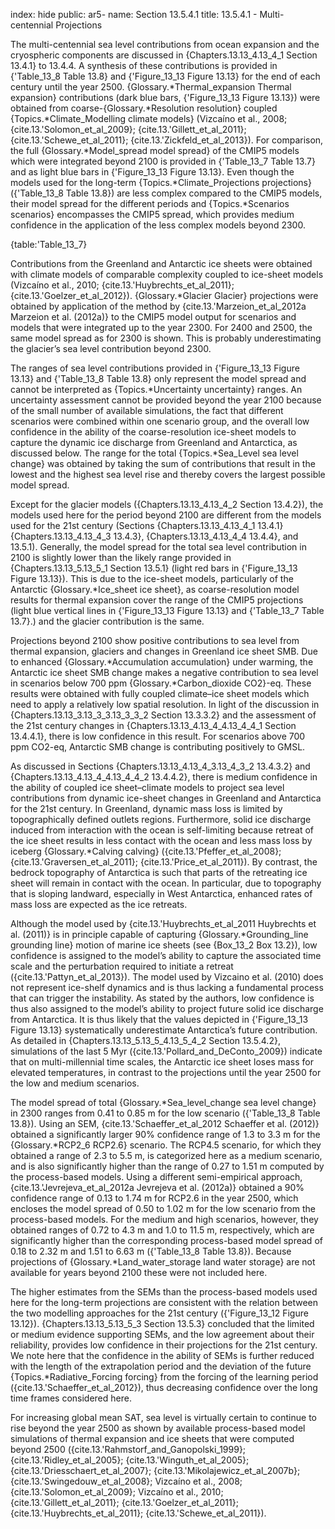 index: hide
public: ar5-
name: Section 13.5.4.1
title: 13.5.4.1 - Multi-centennial Projections

The multi-centennial sea level contributions from ocean expansion and the cryospheric components are discussed in {Chapters.13.13_4.13_4_1 Section 13.4.1} to 13.4.4. A synthesis of these contributions is provided in {'Table_13_8 Table 13.8} and {'Figure_13_13 Figure 13.13} for the end of each century until the year 2500. {Glossary.*Thermal_expansion Thermal expansion} contributions (dark blue bars, {'Figure_13_13 Figure 13.13}) were obtained from coarse-{Glossary.*Resolution resolution} coupled {Topics.*Climate_Modelling climate models} (Vizcaíno et al., 2008; {cite.13.'Solomon_et_al_2009}; {cite.13.'Gillett_et_al_2011}; {cite.13.'Schewe_et_al_2011}; {cite.13.'Zickfeld_et_al_2013}). For comparison, the full {Glossary.*Model_spread model spread} of the CMIP5 models which were integrated beyond 2100 is provided in {'Table_13_7 Table 13.7} and as light blue bars in {'Figure_13_13 Figure 13.13}. Even though the models used for the long-term {Topics.*Climate_Projections projections} ({'Table_13_8 Table 13.8}) are less complex compared to the CMIP5 models, their model spread for the different periods and {Topics.*Scenarios scenarios} encompasses the CMIP5 spread, which provides medium confidence in the application of the less complex models beyond 2300.

{table:'Table_13_7}

Contributions from the Greenland and Antarctic ice sheets were obtained with climate models of comparable complexity coupled to ice-sheet models (Vizcaíno et al., 2010; {cite.13.'Huybrechts_et_al_2011}; {cite.13.'Goelzer_et_al_2012}). {Glossary.*Glacier Glacier} projections were obtained by application of the method by {cite.13.'Marzeion_et_al_2012a Marzeion et al. (2012a)} to the CMIP5 model output for scenarios and models that were integrated up to the year 2300. For 2400 and 2500, the same model spread as for 2300 is shown. This is probably underestimating the glacier’s sea level contribution beyond 2300.

The ranges of sea level contributions provided in {'Figure_13_13 Figure 13.13} and {'Table_13_8 Table 13.8} only represent the model spread and cannot be interpreted as {Topics.*Uncertainty uncertainty} ranges. An uncertainty assessment cannot be provided beyond the year 2100 because of the small number of available simulations, the fact that different scenarios were combined within one scenario group, and the overall low confidence in the ability of the coarse-resolution ice-sheet models to capture the dynamic ice discharge from Greenland and Antarctica, as discussed below. The range for the total {Topics.*Sea_Level sea level change} was obtained by taking the sum of contributions that result in the lowest and the highest sea level rise and thereby covers the largest possible model spread.

Except for the glacier models ({Chapters.13.13_4.13_4_2 Section 13.4.2}), the models used here for the period beyond 2100 are different from the models used for the 21st century (Sections {Chapters.13.13_4.13_4_1 13.4.1} {Chapters.13.13_4.13_4_3 13.4.3}, {Chapters.13.13_4.13_4_4 13.4.4}, and 13.5.1). Generally, the model spread for the total sea level contribution in 2100 is slightly lower than the likely range provided in {Chapters.13.13_5.13_5_1 Section 13.5.1} (light red bars in {'Figure_13_13 Figure 13.13}). This is due to the ice-sheet models, particularly of the Antarctic {Glossary.*Ice_sheet ice sheet}, as coarse-resolution model results for thermal expansion cover the range of the CMIP5 projections (light blue vertical lines in {'Figure_13_13 Figure 13.13} and {'Table_13_7 Table 13.7}.) and the glacier contribution is the same.

Projections beyond 2100 show positive contributions to sea level from thermal expansion, glaciers and changes in Greenland ice sheet SMB. Due to enhanced {Glossary.*Accumulation accumulation} under warming, the Antarctic ice sheet SMB change makes a negative contribution to sea level in scenarios below 700 ppm {Glossary.*Carbon_dioxide CO2}-eq. These results were obtained with fully coupled climate–ice sheet models which need to apply a relatively low spatial resolution. In light of the discussion in {Chapters.13.13_3.13_3_3.13_3_3_2 Section 13.3.3.2} and the assessment of the 21st century changes in {Chapters.13.13_4.13_4_4.13_4_4_1 Section 13.4.4.1}, there is low confidence in this result. For scenarios above 700 ppm CO2-eq, Antarctic SMB change is contributing positively to GMSL.

As discussed in Sections {Chapters.13.13_4.13_4_3.13_4_3_2 13.4.3.2} and {Chapters.13.13_4.13_4_4.13_4_4_2 13.4.4.2}, there is medium confidence in the ability of coupled ice sheet–climate models to project sea level contributions from dynamic ice-sheet changes in Greenland and Antarctica for the 21st century. In Greenland, dynamic mass loss is limited by topographically defined outlets regions. Furthermore, solid ice discharge induced from interaction with the ocean is self-limiting because retreat of the ice sheet results in less contact with the ocean and less mass loss by iceberg {Glossary.*Calving calving} ({cite.13.'Pfeffer_et_al_2008}; {cite.13.'Graversen_et_al_2011}; {cite.13.'Price_et_al_2011}). By contrast, the bedrock topography of Antarctica is such that parts of the retreating ice sheet will remain in contact with the ocean. In particular, due to topography that is sloping landward, especially in West Antarctica, enhanced rates of mass loss are expected as the ice retreats.

Although the model used by {cite.13.'Huybrechts_et_al_2011 Huybrechts et al. (2011)} is in principle capable of capturing {Glossary.*Grounding_line grounding line} motion of marine ice sheets (see {Box_13_2 Box 13.2}), low confidence is assigned to the model’s ability to capture the associated time scale and the perturbation required to initiate a retreat ({cite.13.'Pattyn_et_al_2013}). The model used by Vizcaino et al. (2010) does not represent ice-shelf dynamics and is thus lacking a fundamental process that can trigger the instability. As stated by the authors, low confidence is thus also assigned to the model’s ability to project future solid ice discharge from Antarctica. It is thus likely that the values depicted in {'Figure_13_13 Figure 13.13} systematically underestimate Antarctica’s future contribution. As detailed in {Chapters.13.13_5.13_5_4.13_5_4_2 Section 13.5.4.2}, simulations of the last 5 Myr ({cite.13.'Pollard_and_DeConto_2009}) indicate that on multi-millennial time scales, the Antarctic ice sheet loses mass for elevated temperatures, in contrast to the projections until the year 2500 for the low and medium scenarios.

The model spread of total {Glossary.*Sea_level_change sea level change} in 2300 ranges from 0.41 to 0.85 m for the low scenario ({'Table_13_8 Table 13.8}). Using an SEM, {cite.13.'Schaeffer_et_al_2012 Schaeffer et al. (2012)} obtained a significantly larger 90% confidence range of 1.3 to 3.3 m for the {Glossary.*RCP2_6 RCP2.6} scenario. The RCP4.5 scenario, for which they obtained a range of 2.3 to 5.5 m, is categorized here as a medium scenario, and is also significantly higher than the range of 0.27 to 1.51 m computed by the process-based models. Using a different semi-empirical approach, {cite.13.'Jevrejeva_et_al_2012a Jevrejeva et al. (2012a)} obtained a 90% confidence range of 0.13 to 1.74 m for RCP2.6 in the year 2500, which encloses the model spread of 0.50 to 1.02 m for the low scenario from the process-based models. For the medium and high scenarios, however, they obtained ranges of 0.72 to 4.3 m and 1.0 to 11.5 m, respectively, which are significantly higher than the corresponding process-based model spread of 0.18 to 2.32 m and 1.51 to 6.63 m ({'Table_13_8 Table 13.8}). Because projections of {Glossary.*Land_water_storage land water storage} are not available for years beyond 2100 these were not included here.

The higher estimates from the SEMs than the process-based models used here for the long-term projections are consistent with the relation between the two modelling approaches for the 21st century ({'Figure_13_12 Figure 13.12}). {Chapters.13.13_5.13_5_3 Section 13.5.3} concluded that the limited or medium evidence supporting SEMs, and the low agreement about their reliability, provides low confidence in their projections for the 21st century. We note here that the confidence in the ability of SEMs is further reduced with the length of the extrapolation period and the deviation of the future {Topics.*Radiative_Forcing forcing} from the forcing of the learning period ({cite.13.'Schaeffer_et_al_2012}), thus decreasing confidence over the long time frames considered here.

For increasing global mean SAT, sea level is virtually certain to continue to rise beyond the year 2500 as shown by available process-based model simulations of thermal expansion and ice sheets that were computed beyond 2500 ({cite.13.'Rahmstorf_and_Ganopolski_1999}; {cite.13.'Ridley_et_al_2005}; {cite.13.'Winguth_et_al_2005}; {cite.13.'Driesschaert_et_al_2007}; {cite.13.'Mikolajewicz_et_al_2007b}; {cite.13.'Swingedouw_et_al_2008}; Vizcaíno et al., 2008; {cite.13.'Solomon_et_al_2009}; Vizcaíno et al., 2010; {cite.13.'Gillett_et_al_2011}; {cite.13.'Goelzer_et_al_2011}; {cite.13.'Huybrechts_et_al_2011}; {cite.13.'Schewe_et_al_2011}).
